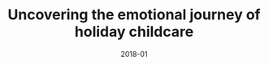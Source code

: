 ---
title: 'Uncovering the emotional journey of holiday childcare'
client: 'Crystal Ski Holidays'
sector:
  - 'Travel'
employer: 'Clearleft'
duration: '4 months'
date: '2018-01'
posse: 'Posse.'
tags:
caseStudyURL: "https://clearleft.com/work/crystal-ski"
cta: 'Read the case study'
displayOrder: 0
featured: false
hero:
  image: '/assets/images/.jpg'
  imageAlt: 'Alt'
permalink: false
---